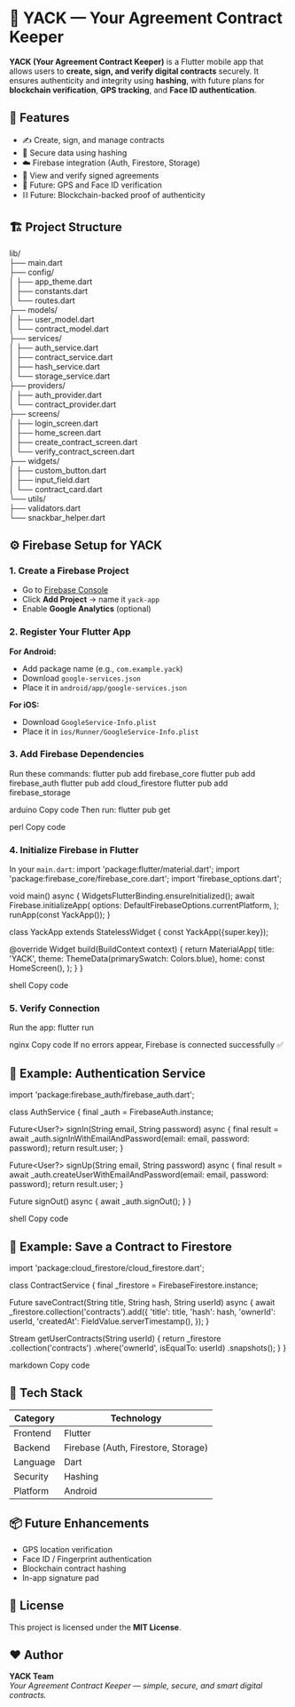 # 📱 YACK — Your Agreement Contract Keeper
**YACK (Your Agreement Contract Keeper)** is a Flutter mobile app that allows users to **create, sign, and verify digital contracts** securely. It ensures authenticity and integrity using **hashing**, with future plans for **blockchain verification**, **GPS tracking**, and **Face ID authentication**.

## 🚀 Features
- ✍️ Create, sign, and manage contracts
- 🔐 Secure data using hashing
- ☁️ Firebase integration (Auth, Firestore, Storage)
- 🧾 View and verify signed agreements
- 📍 Future: GPS and Face ID verification
- ⛓️ Future: Blockchain-backed proof of authenticity

## 🏗️ Project Structure
lib/  
├── main.dart  
├── config/  
│   ├── app_theme.dart  
│   ├── constants.dart  
│   └── routes.dart  
├── models/  
│   ├── user_model.dart  
│   └── contract_model.dart  
├── services/  
│   ├── auth_service.dart  
│   ├── contract_service.dart  
│   ├── hash_service.dart  
│   └── storage_service.dart  
├── providers/  
│   ├── auth_provider.dart  
│   └── contract_provider.dart  
├── screens/  
│   ├── login_screen.dart  
│   ├── home_screen.dart  
│   ├── create_contract_screen.dart  
│   └── verify_contract_screen.dart  
├── widgets/  
│   ├── custom_button.dart  
│   ├── input_field.dart  
│   └── contract_card.dart  
└── utils/  
├── validators.dart  
└── snackbar_helper.dart

## ⚙️ Firebase Setup for YACK
### 1. Create a Firebase Project
- Go to [Firebase Console](https://console.firebase.google.com)
- Click **Add Project** → name it `yack-app`
- Enable **Google Analytics** (optional)

### 2. Register Your Flutter App
**For Android:**
- Add package name (e.g., `com.example.yack`)
- Download `google-services.json`
- Place it in `android/app/google-services.json`

**For iOS:**
- Download `GoogleService-Info.plist`
- Place it in `ios/Runner/GoogleService-Info.plist`

### 3. Add Firebase Dependencies
Run these commands:
flutter pub add firebase_core
flutter pub add firebase_auth
flutter pub add cloud_firestore
flutter pub add firebase_storage

arduino
Copy code
Then run:
flutter pub get

perl
Copy code

### 4. Initialize Firebase in Flutter
In your `main.dart`:
import 'package:flutter/material.dart';
import 'package:firebase_core/firebase_core.dart';
import 'firebase_options.dart';

void main() async {
WidgetsFlutterBinding.ensureInitialized();
await Firebase.initializeApp(
options: DefaultFirebaseOptions.currentPlatform,
);
runApp(const YackApp());
}

class YackApp extends StatelessWidget {
const YackApp({super.key});

@override
Widget build(BuildContext context) {
return MaterialApp(
title: 'YACK',
theme: ThemeData(primarySwatch: Colors.blue),
home: const HomeScreen(),
);
}
}

shell
Copy code

### 5. Verify Connection
Run the app:
flutter run

nginx
Copy code
If no errors appear, Firebase is connected successfully ✅

## 🧠 Example: Authentication Service
import 'package:firebase_auth/firebase_auth.dart';

class AuthService {
final _auth = FirebaseAuth.instance;

Future<User?> signIn(String email, String password) async {
final result = await _auth.signInWithEmailAndPassword(email: email, password: password);
return result.user;
}

Future<User?> signUp(String email, String password) async {
final result = await _auth.createUserWithEmailAndPassword(email: email, password: password);
return result.user;
}

Future<void> signOut() async {
await _auth.signOut();
}
}

shell
Copy code

## 🧾 Example: Save a Contract to Firestore
import 'package:cloud_firestore/cloud_firestore.dart';

class ContractService {
final _firestore = FirebaseFirestore.instance;

Future<void> saveContract(String title, String hash, String userId) async {
await _firestore.collection('contracts').add({
'title': title,
'hash': hash,
'ownerId': userId,
'createdAt': FieldValue.serverTimestamp(),
});
}

Stream<QuerySnapshot> getUserContracts(String userId) {
return _firestore
.collection('contracts')
.where('ownerId', isEqualTo: userId)
.snapshots();
}
}

markdown
Copy code

## 🧰 Tech Stack
| Category | Technology                        |
|-----------|-----------------------------------|
| Frontend | Flutter                           |
| Backend | Firebase (Auth, Firestore, Storage) |
| Language | Dart                              |
| Security | Hashing                           |
| Platform | Android                           |

## 📦 Future Enhancements
- GPS location verification
- Face ID / Fingerprint authentication
- Blockchain contract hashing
- In-app signature pad

## 📜 License
This project is licensed under the **MIT License**.

## ❤️ Author
**YACK Team**  
_Your Agreement Contract Keeper — simple, secure, and smart digital contracts._